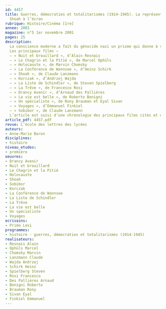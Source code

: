 ```yaml
---
id: 4457
title: Guerres, démocraties et totalitarismes (1914-1945). La représentation de la
  Shoah à l’écran
rubrique: Histoire/Cinéma [1re]
annee: 2001
magazine: n°5 1er novembre 2001
pages: 25
description: 
  La conscience moderne a fait du génocide nazi un prisme qui donne à voir le reste de la société, une référence incontournable pour toutes les violences historiques et politiques contemporaines, un horizon qui conditionne la façon dont les victimes de toutes origines doivent se présenter. Cette prise de conscience de l’opinion s’accompagne fatalement d’une « banalisation » du mal, puisque sont nés du même coup un champ lexical vulgarisateur (holocauste, camp, etc.), une intertextualité qui fait des images de trains ou de charniers des métaphores ou des métonymies récurrentes et une véritable réduction de la réalité à des stéréotypes omniprésents. Du coup, le génocide acquiert une dimension irreprésentable et devient plus inaccessible que jamais…
  Les principaux films – 
  – « Nuit et brouillard », d’Alain Resnais
  – « Le Chagrin et la Pitié », de Marcel Ophüls
  – « Holocauste », de Marvin Chomsky
  – « La Conférence de Wannsee », d’Heinz Schirk
  – « Shoah », de Claude Lanzmann
  – « Korczak », d’Andrzej Wajda
  – « La Liste de Schindler », de Steven Spielberg
  – « La Trêve », de Francesco Rosi
  – « Drancy Avenir », d’Arnaud des Pallières
  – « La vie est belle », de Roberto Benigni
  – « Un spécialiste », de Rony Brauman et Eyal Sivan
  – « Voyages », d’Emmanuel Finkiel
  – « Sobibor », de Claude Lanzmann
  L’article est suivi d’une chronologie des principaux films cités et d’une bibliographie.
article_pdf: 4457.pdf
revue: L’école des lettres des lycées
auteurs:
- Anne-Marie Baron
disciplines:
- histoire
niveau_etudes:
- première
oeuvres:
- Drancy Avenir
- Nuit et brouillard
- Le Chagrin et la Pitié
- Holocauste
- Shoah
- Sobibor
- Korczak
- La Conférence de Wannsee
- La Liste de Schindler
- La Trêve
- La vie est belle
- Un spécialiste
- Voyages
ecrivains:
- Primo Levi
programmes:
- histoire - guerres, démocraties et totalitarismes (1914-1945)
realisateurs:
- Resnais Alain
- Ophüls Marcel
- Chomsky Marvin
- Lanzmann Claude
- Wajda Andrzej
- Schirk Heinz
- Spielberg Steven
- Rosi Francesco
- Des Pallières Arnaud
- Benigni Roberto
- Brauman Rony
- Sivan Eyal
- Finkiel Emmanuel
---
```

